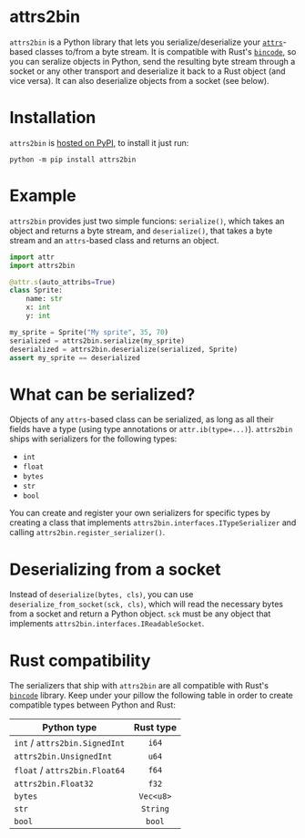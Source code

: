 # attrs2bin
`attrs2bin` is a Python library that lets you serialize/deserialize your [`attrs`](https://www.attrs.org/en/stable/)-based classes to/from a byte stream. It is compatible with Rust's [`bincode`](https://github.com/servo/bincode), so you can seralize objects in Python, send the resulting byte stream through a socket or any other transport and deserialize it back to a Rust object (and vice versa). It can also deserialize objects from a socket (see below).

# Installation

`attrs2bin` is [hosted on PyPI](https://pypi.org/project/attrs2bin/), to install it just run:

`python -m pip install attrs2bin`

# Example

`attrs2bin` provides just two simple funcions: `serialize()`, which takes an object and returns a byte stream, and `deserialize()`, that takes a byte stream and an `attrs`-based class and returns an object.

```python
import attr
import attrs2bin

@attr.s(auto_attribs=True)
class Sprite:
    name: str
    x: int
    y: int

my_sprite = Sprite("My sprite", 35, 70)
serialized = attrs2bin.serialize(my_sprite)
deserialized = attrs2bin.deserialize(serialized, Sprite)
assert my_sprite == deserialized
```

# What can be serialized?

Objects of any `attrs`-based class can be serialized, as long as all their fields have a type (using type annotations or `attr.ib(type=...)`). `attrs2bin` ships with serializers for the following types:

* `int`
* `float`
* `bytes`
* `str`
* `bool`

You can create and register your own serializers for specific types by creating a class that implements `attrs2bin.interfaces.ITypeSerializer` and calling `attrs2bin.register_serializer()`.

# Deserializing from a socket

Instead of `deserialize(bytes, cls)`, you can use `deserialize_from_socket(sck, cls)`, which will read the necessary bytes from a socket and return a Python object. `sck` must be any object that implements `attrs2bin.interfaces.IReadableSocket`.

# Rust compatibility

The serializers that ship with `attrs2bin` are all compatible with Rust's [`bincode`](https://github.com/servo/bincode) library. Keep under your pillow the following table in order to create compatible types between Python and Rust:

| Python type                   | Rust type     |
| ---------------------------   |:-------------:|
| `int` / `attrs2bin.SignedInt` | `i64`         |
| `attrs2bin.UnsignedInt`       | `u64`         |
| `float` / `attrs2bin.Float64` | `f64`         |
| `attrs2bin.Float32`           | `f32`         |
| `bytes`                       | `Vec<u8>`     |
| `str`                         | `String`      |
| `bool`                        | `bool`        |